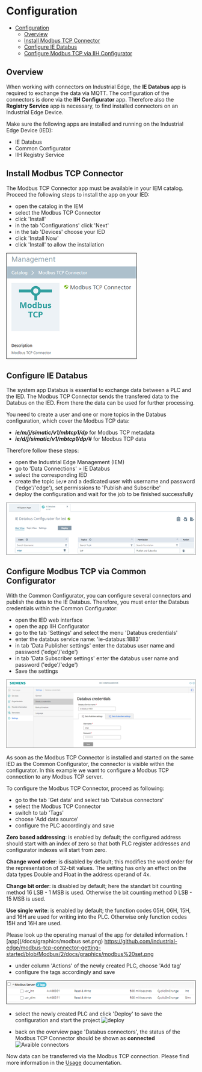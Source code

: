 # Configuration

- [Configuration](#configuration)
  - [Overview](#overview)
  - [Install Modbus TCP Connector](#install-modbus-tcp-connector)
  - [Configure IE Databus](#configure-ie-databus)
  - [Configure Modbus TCP via IIH Configurator](#configure-modbus-tcp-via-iih-configurator)

## Overview

When working with connectors on Industrial Edge, the **IE Databus** app is required to exchange the data via MQTT. The configuration of the connectors is done via the **IIH Configurator** app. Therefore also the **Registry Service** app is necessary, to find installed connectors on an Industrial Edge Device.

Make sure the following apps are installed and running on the Industrial Edge Device (IED):
- IE Databus
- Common Configurator
- IIH Registry Service

## Install Modbus TCP Connector

The Modbus TCP Connector app must be available in your IEM catalog. Proceed the following steps to install the app on your IED:

- open the catalog in the IEM
- select the Modbus TCP Connector
- click 'Install'
- in the tab 'Configurations' click 'Next'
- in the tab 'Devices' choose your IED
- click 'Install Now'
- click 'Install' to allow the installation

![app](/docs/graphics/Modbus_App.png)

## Configure IE Databus

The system app Databus is essential to exchange data between a PLC and the IED. The Modbus TCP Connector sends the transfered data to the Databus on the IED. From there the data can be used for further processing.

You need to create a user and one or more topics in the Databus configuration, which cover the Modbus TCP data:

- ***ie/m/j/simatic/v1/mbtcp1/dp*** for Modbus TCP metadata
- ***ie/d/j/simatic/v1/mbtcp1/dp/#*** for Modbus TCP data

Therefore follow these steps:

- open the Industrial Edge Management (IEM)
- go to 'Data Connections' > IE Databus
- select the corresponding IED
- create the topic `ie/#` and a dedicated user with username and password ('edge'/'edge'), set permissions to 'Publish and Subscribe'
- deploy the configuration and wait for the job to be finished successfully

![databus](/docs/graphics/Databus.png)

## Configure Modbus TCP via Common Configurator

With the Common Configurator, you can configure several connectors and publish the data to the IE Databus. Therefore, you must enter the Databus credentials within the Common Configurator:

- open the IED web interface
- open the app IIH Configurator
- go to the tab 'Settings' and select the menu 'Databus credentials'
- enter the databus service name: 'ie-databus:1883'
- in tab 'Data Publisher settings' enter the databus user name and password ('edge'/'edge')
- in tab 'Data Subscriber settings' enter the databus user name and password ('edge'/'edge')
- Save the settings

![IIH_Settings](/docs/graphics/IIH_Settings.png)

As soon as the Modbus TCP Connector is installed and started on the same IED as the Common Configurator, the connector is visible within the configurator. In this example we want to configure a Modbus TCP connection to any Modbus TCP server.

To configure the Modbus TCP Connector, proceed as following:

- go to the tab 'Get data' and select tab 'Databus connectors'
- select the Modbus TCP Connector
- switch to tab 'Tags'
- choose 'Add data source'
- configure the PLC accordingly and save

**Zero based addressing**: is enabled by default; the configured address should start with an index of zero so that both PLC register addresses and configurator indexes will start from zero.

**Change word order**: is disabled by default; this modifies the word order for the representation of 32-bit values. The setting has only an effect on the data types Double and Float in the address operand of 4x.

**Change bit order**: is disabled by default; here the standart bit counting method 16 LSB - 1 MSB is used. Otherwise the bit counting method 0 LSB - 15 MSB is used.

**Use single write**: is enabled by default; the function codes
05H, 06H, 15H, and 16H are used for writing into the PLC. Otherwise only function codes 15H and 16H are used.

Please look up the operating manual of the app for detailed information.
![app](/docs/graphics/modbus set.png)
https://github.com/industrial-edge/modbus-tcp-connector-getting-started/blob/Modbus/2/docs/graphics/modbus%20set.png
- under column 'Actions' of the newly created PLC, choose 'Add tag'
- configure the tags accordingly and save

![configuration2](/docs/graphics/Configuration2.png)

- select the newly created PLC and click 'Deploy' to save the configuration and start the project
![deploy](https://github.com/industrial-edge/modbus-tcp-connector-getting-started/assets/158267726/819c6c7a-69d7-4408-828d-03bca8b5e6b6)

- back on the overview page 'Databus connectors', the status of the Modbus TCP Connector should be shown as **connected**
![Avaible connectors](https://github.com/industrial-edge/modbus-tcp-connector-getting-started/assets/158267726/018608f2-51ab-4ee0-a8f4-029bb000706f)

Now data can be transferred via the Modbus TCP connection. Please find more information in the [Usage](/docs/Usage.md) documentation.
